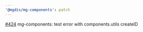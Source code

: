 ```yaml
---
'@mgdis/mg-components': patch
---
```


[#424](https://gitlab.mgdis.fr/core/core-ui/core-ui/-/issues/424) mg-components: test error with components.utils createID
